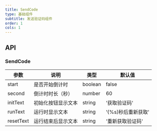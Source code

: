 ```yaml
---
title: SendCode
type: 基础组件
subtitle: 发送验证码组件
order: 1
cols: 1
---
```


## API

### SendCode

| 参数       | 说明            | 类型        | 默认值   |
| --------- | ----------------| ---------- | --------- |
| start     | 是否开始倒计时     | boolean    | false     |
| second    | 倒计时时长（秒）    | number     | 60        |
| initText  | 初始化按钮显示文本  | string      | '获取验证码' |
| runText   | 运行时显示文本     | string      | '{%s}秒后重新获取' |
| resetText | 运行结束后显示文本  | string      | '重新获取验证码' |

